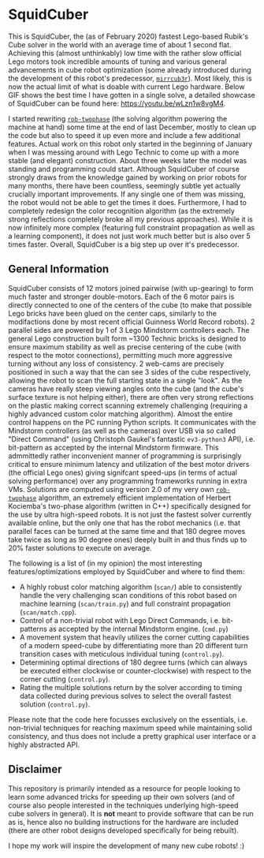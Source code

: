 # SquidCuber

This is SquidCuber, the (as of February 2020) fastest Lego-based Rubik's Cube solver in the world with an average time of about 1 second flat.
Achieving this (almost unthinkably) low time with the rather slow official Lego motors took incredible amounts of tuning and various general advancements in cube robot optimization (some already introduced during the development of this robot's predecessor, [`mirrcub3r`](https://github.com/efrantar/mirrcub3r)).
Most likely, this is now the actual limit of what is doable with current Lego hardware. Below GIF shows the best time I have gotten in a single solve, a detailed showcase of SquidCuber can be found here: https://youtu.be/wLzn1w8vgM4.

I started rewriting [`rob-twophase`](https://github.com/efrantar/rob-twophase) (the solving algorithm powering the machine at hand) some time at the end of last December, mostly to clean up the code but also to speed it up even more and include a few additional features.
Actual work on this robot only started in the beginning of January when I was messing around with Lego Technic to come up with a more stable (and elegant) construction.
About three weeks later the model was standing and programming could start.
Although SquidCuber of course strongly draws from the knowledge gained by working on prior robots for many months, there have been countless, seemingly subtle yet actually crucially important improvements.
If any single one of them was missing, the robot would not be able to get the times it does.
Furthermore, I had to completely redesign the color recognition algorithm (as the extremely strong reflections completely broke all my previous approaches).
While it is now infinitely more complex (featuring full constraint propagation as well as a learning component), it does not just work much better but is also over 5 times faster.
Overall, SquidCuber is a big step up over it's predecessor.

## General Information

SquidCuber consists of 12 motors joined pairwise (with up-gearing) to form much faster and stronger double-motors.
Each of the 6 motor pairs is directly connected to one of the centers of the cube (to make that possible Lego bricks have been glued on the center caps, similarly to the modifactions done by most recent official Guinness World Record robots).
2 parallel sides are powered by 1 of 3 Lego Mindstorm controllers each.
The general Lego construction built form ~1300 Technic bricks is designed to ensure maximum stability as well as precise centering of the cube (with respect to the motor connections), permitting much more aggressive turning without any loss of consistency.
2 web-cams are precisely positioned in such a way that the can see 3 sides of the cube respectively, allowing the robot to scan the full starting state in a single "look".
As the cameras have really steep viewing angles onto the cube (and the cube's surface texture is not helping either), there are often very strong reflections on the plastic making correct scanning extremely challenging (requiring a highly advanced custom color matching algorithm).
Almost the entire control happens on the PC running Python scripts.
It communicates with the Mindstorm controllers (as well as the cameras) over USB via so called "Direct Command" (using Christoph Gaukel's fantastic `ev3-python3` API), i.e. bit-pattern as accepted by the internal Mindstorm firmware.
This admmittedly rather inconvenient manner of programming is surprisingly critical to ensure minimum latency and utilization of the best motor drivers (the official Lego ones) giving signifcant speed-ups (in terms of actual solving performance) over any programming frameworks running in extra VMs.
Solutions are computed using version 2.0 of my very own [`rob-twophase`](https://github.com/efrantar/rob-twophase) algorithm, an extremely efficient implementation of Herbert Kociemba's two-phase algorithm (written in C++) specifically designed for the use by ultra high-speed robots.
It is not just the fastest solver currently available online, but the only one that has the robot mechanics (i.e. that parallel faces can be turned at the same time and that 180 degree moves take twice as long as 90 degree ones) deeply built in and thus finds up to 20% faster solutions to execute on average.

The following is a list of (in my opinion) the most interesting features/optimizations employed by SquidCuber and where to find them:

* A highly robust color matching algorithm (`scan/`) able to consistently handle the very challenging scan conditions of this robot based on machine learning (`scan/train.py`) and full constraint propagation (`scan/match.cpp`).
* Control of a non-trivial robot with Lego Direct Commands, i.e. bit-patterns as accepted by the internal Mindstorm engine. (`cmd.py`)
* A movement system that heavily utilizes the corner cutting capabilities of a modern speed-cube by differentiating more than 20 different turn transition cases with meticulous individual tuning (`control.py`).
* Determining optimal directions of 180 degree turns (which can always be executed either clockwise or counter-clockwise) with respect to the corner cutting (`control.py`).
* Rating the multiple solutions return by the solver according to timing data collected during previous solves to select the overall fastest solution (`control.py`).

Please note that the code here focusses exclusively on the essentials, i.e. non-trivial techniques for reaching maximum speed while maintaining solid consistency, and thus does not include a pretty graphical user interface or a highly abstracted API.

## Disclaimer

This repository is primarily intended as a resource for people looking to learn some advanced tricks for speeding up their own solvers (and of course also people interested in the techniques underlying high-speed cube solvers in general).
It is **not** meant to provide software that can be run as is, hence also no building instructions for the hardware are included (there are other robot designs developed specifically for being rebuilt).

I hope my work will inspire the development of many new cube robots! :)
